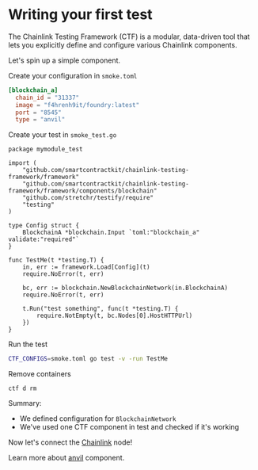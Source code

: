 # Writing your first test

The Chainlink Testing Framework (CTF) is a modular, data-driven tool that lets you explicitly define and configure various Chainlink components.

Let's spin up a simple component.

Create your configuration in `smoke.toml`
```toml
[blockchain_a]
  chain_id = "31337"
  image = "f4hrenh9it/foundry:latest"
  port = "8545"
  type = "anvil"
```

Create your test in `smoke_test.go`
```golang
package mymodule_test

import (
	"github.com/smartcontractkit/chainlink-testing-framework/framework"
	"github.com/smartcontractkit/chainlink-testing-framework/framework/components/blockchain"
	"github.com/stretchr/testify/require"
	"testing"
)

type Config struct {
	BlockchainA *blockchain.Input `toml:"blockchain_a" validate:"required"`
}

func TestMe(t *testing.T) {
	in, err := framework.Load[Config](t)
	require.NoError(t, err)

	bc, err := blockchain.NewBlockchainNetwork(in.BlockchainA)
	require.NoError(t, err)

	t.Run("test something", func(t *testing.T) {
		require.NotEmpty(t, bc.Nodes[0].HostHTTPUrl)
	})
}
```

Run the test
```bash
CTF_CONFIGS=smoke.toml go test -v -run TestMe
```

Remove containers
```
ctf d rm
```

Summary:
- We defined configuration for `BlockchainNetwork`
- We've used one CTF component in test and checked if it's working

Now let's connect the [Chainlink](./connecting_chainlink_node.md) node!

Learn more about [anvil](./components/blockchains/anvil.md) component.